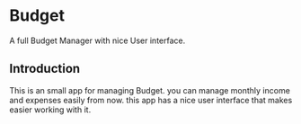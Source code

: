 # Budget

A full Budget Manager with nice User interface.

## Introduction

This is an small app for managing Budget. you can manage monthly income and expenses easily from now. this app has a nice user interface that makes easier working with it.